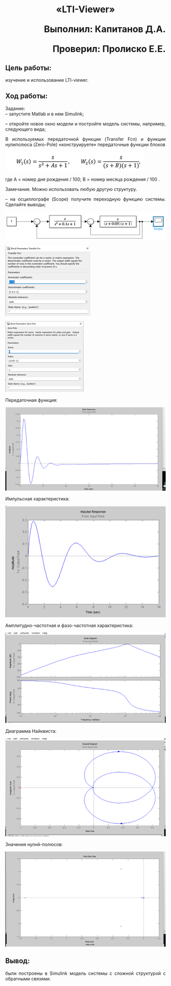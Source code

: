 **<h1 align = "center">«LTI-Viewer»</a>**

<p align = "right">
Выполнил: Капитанов Д.А.
</p>

<p align = "right">
Проверил: Пролиско Е.Е.
</p>

## **Цель работы:**

<p align = "justify">
изучение и использование LTI-viewer.
</p>

## **Ход работы:**

Задание:  
– запустите Matlab и в нем Simulink;  
<p align = "justify">
– откройте новое окно модели и постройте модель системы, например,
следующего вида;
</p>
<p align = "justify">
В используемых передаточной функции (Transfer Fcn) и функции нулиполюса (Zero-Pole) «конструируете» передаточные функции блоков
</p>

![](images/1.png)  

<p align = "justify">
где А = номер дня рождения / 100; В = номер месяца рождения / 100 .
</p>

<p align = "justify">
Замечание. Можно использовать любую другую структуру.
</p>

<p align = "justify">
– на осциллографе (Scope) получите переходную функцию системы. 
Сделайте выводы;
</p>

![](images/2.png)  

![](images/3.png)  

![](images/4.png)  

Передаточная функция:  

![](images/5.png)  

Импульсная характеристика:  

![](images/6.png)  

Амплитудно-частотная и фазо-частотная характеристика:  

![](images/7.png)  

Диаграмма Найквиста:  

![](images/8.png)  

Значения нулнй-полюсов:  

![](images/9.png)

## **Вывод:**

<p align = "justify">
были построены в Simulink модель системы с сложной структурой с 
обратными связями.
</p>